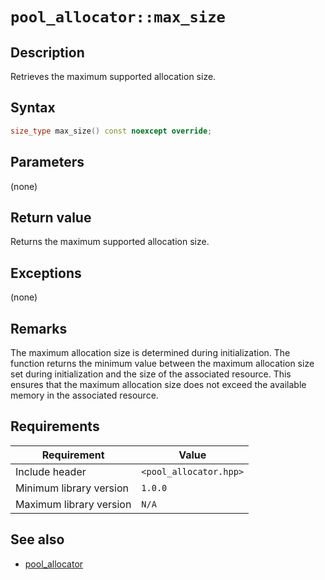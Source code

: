 # `pool_allocator::max_size`

## Description

Retrieves the maximum supported allocation size.

## Syntax

```cpp
size_type max_size() const noexcept override;
```

## Parameters

(none)

## Return value

Returns the maximum supported allocation size.

## Exceptions

(none)

## Remarks

The maximum allocation size is determined during initialization. The function returns the minimum value between the maximum 
allocation size set during initialization and the size of the associated resource. This ensures that the maximum allocation size does not 
exceed the available memory in the associated resource.

## Requirements

| Requirement             | Value                  |
|-------------------------|------------------------|
| Include header          | `<pool_allocator.hpp>` |
| Minimum library version | `1.0.0`                |
| Maximum library version | `N/A`                  |

## See also

- [pool_allocator](pool_allocator.md)